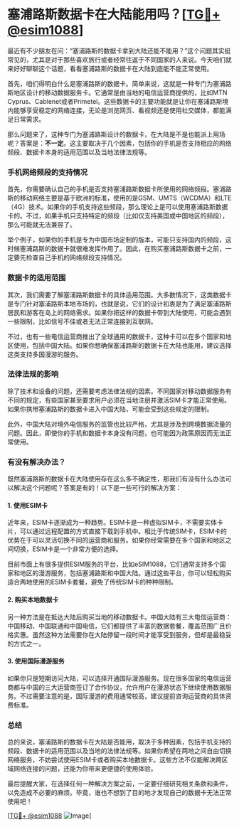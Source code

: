 # 塞浦路斯数据卡在大陆能用吗？[[TG💪+ @esim1088](https://t.me/s/esim1088)]

最近有不少朋友在问：“塞浦路斯的数据卡拿到大陆还能不能用？”这个问题其实挺常见的，尤其是对于那些喜欢旅行或者经常往返于不同国家的人来说。今天咱们就来好好聊聊这个话题，看看塞浦路斯的数据卡在大陆到底能不能正常使用。

首先，咱们得明白什么是塞浦路斯的数据卡。简单来说，这就是一种专门为塞浦路斯地区设计的移动数据服务卡。它通常是由当地的电信运营商提供的，比如MTN Cyprus、Cablenet或者Primetel。这些数据卡的主要功能就是让你在塞浦路斯境内能够享受稳定的网络连接，无论是浏览网页、看视频还是使用社交媒体，都能满足日常需求。

那么问题来了，这种专门为塞浦路斯设计的数据卡，在大陆是不是也能派上用场呢？答案是：**不一定**。这主要取决于几个因素，包括你的手机是否支持相应的网络频段、数据卡本身的适用范围以及当地法律法规等。

### **手机网络频段的支持情况**

首先，你需要确认自己的手机是否支持塞浦路斯数据卡所使用的网络频段。塞浦路斯的移动网络主要是基于欧洲的标准，使用的是GSM、UMTS（WCDMA）和LTE（4G）技术。如果你的手机支持这些频段，那么理论上是可以使用塞浦路斯数据卡的。不过，如果手机只支持特定的频段（比如仅支持美国或中国地区的频段），那么可能就无法兼容了。

举个例子，如果你的手机是专为中国市场定制的版本，可能只支持国内的频段，这时候塞浦路斯的数据卡就很难发挥作用了。因此，在购买塞浦路斯数据卡之前，一定要先检查自己手机的网络频段支持情况。

### **数据卡的适用范围**

其次，我们需要了解塞浦路斯数据卡的具体适用范围。大多数情况下，这类数据卡是专门针对塞浦路斯本地市场的，也就是说，它们的设计初衷是为了满足塞浦路斯居民和游客在岛上的网络需求。如果你把这样的数据卡带到大陆使用，可能会遇到一些限制，比如信号不佳或者无法正常连接到互联网。

不过，也有一些电信运营商推出了全球通用的数据卡，这种卡可以在多个国家和地区使用，包括中国大陆。如果你想确保塞浦路斯的数据卡在大陆也能用，建议选择这类支持多国漫游的服务。

### **法律法规的影响**

除了技术和设备的问题，还需要考虑法律法规的因素。不同国家对移动数据服务有不同的规定，有些国家甚至要求用户必须在当地注册并激活SIM卡才能正常使用。如果你携带塞浦路斯的数据卡进入中国大陆，可能会受到这些规定的限制。

此外，中国大陆对境外电信服务的监管也比较严格，尤其是涉及到跨境数据流量的问题。因此，即使你的手机和数据卡本身没有问题，也可能因为政策原因而无法正常使用。

### **有没有解决办法？**

既然塞浦路斯的数据卡在大陆使用存在这么多不确定性，那我们有没有什么办法可以解决这个问题呢？答案是有的！以下是一些可行的解决方案：

#### **1. 使用ESIM卡**
近年来，ESIM卡逐渐成为一种趋势。ESIM卡是一种虚拟SIM卡，不需要实体卡片，可以通过远程配置的方式直接下载到手机中。相比于传统SIM卡，ESIM卡的优势在于可以灵活切换不同的运营商和服务。如果你经常需要在多个国家和地区之间切换，ESIM卡是一个非常方便的选择。

目前市面上有很多提供ESIM服务的平台，比如eSIM1088，它们通常支持多个国家和地区的漫游服务，包括塞浦路斯和中国大陆。通过这些平台，你可以轻松购买适合两地使用的ESIM卡套餐，避免了传统SIM卡的种种限制。

#### **2. 购买本地数据卡**
另一种方法是在抵达大陆后购买当地的移动数据卡。中国大陆有三大电信运营商：中国移动、中国联通和中国电信，它们都提供了丰富的数据套餐，覆盖范围广且价格实惠。虽然这种方法需要你在大陆停留一段时间才能享受到服务，但却是最稳妥的方式之一。

#### **3. 使用国际漫游服务**
如果你只是短期访问大陆，可以选择开通国际漫游服务。现在很多国家的电信运营商都与中国的三大运营商签订了合作协议，允许用户在漫游状态下继续使用数据服务。不过需要注意的是，国际漫游的费用通常较高，建议提前咨询运营商的具体资费标准。

### **总结**

总的来说，塞浦路斯的数据卡在大陆是否能用，取决于多种因素，包括手机支持的频段、数据卡的适用范围以及当地的法律法规等。如果你希望在两地之间自由切换网络服务，不妨尝试使用ESIM卡或者购买本地数据卡。这些方法不仅能解决跨区域网络连接的问题，还能为你带来更便捷的使用体验。

最后提醒大家，在选择任何一种解决方案之前，一定要仔细研究相关条款和条件，以免造成不必要的麻烦。毕竟，谁也不想到了目的地才发现自己的数据卡无法正常使用吧！

[[TG💪+ @esim1088](https://t.me/s/esim1088) ![Image](https://i.postimg.cc/4NQfJmqS/Snipaste-2025-05-13-00-14-12.png)]